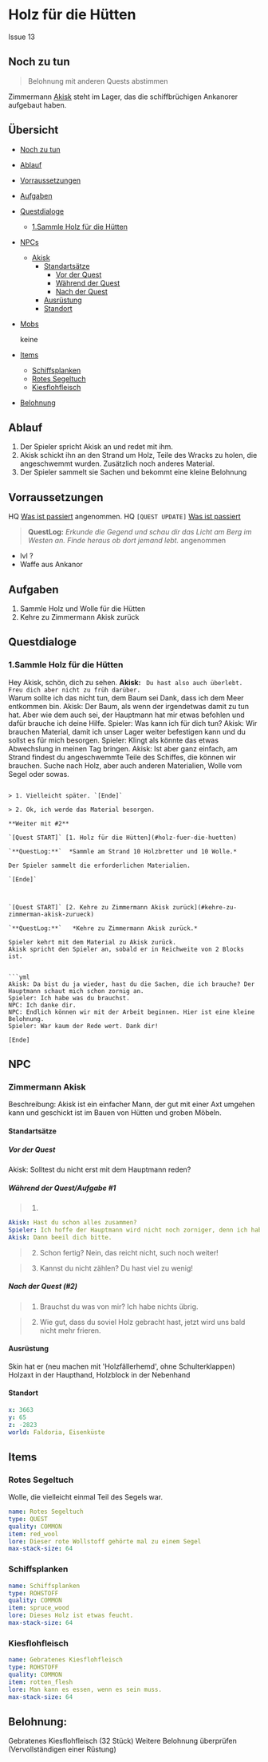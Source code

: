 # Holz für die Hütten <!-- omit in toc -->

Issue 13

## Noch zu tun


>  Belohnung mit anderen Quests abstimmen

Zimmermann [Akisk](#akisk) steht im Lager, das die schiffbrüchigen Ankanorer aufgebaut haben. 


## Übersicht <!-- omit in toc -->

- [Noch zu tun](#noch-zu-tun)
- [Ablauf](#ablauf)
- [Vorraussetzungen](#vorraussetzungen)
- [Aufgaben](#aufgaben)
- [Questdialoge](#questdialoge)
  - [1.Sammle Holz für die Hütten](#1sammle-holz-f%C3%BCr-die-h%C3%BCtten)
   
- [NPCs](#npcs)
     - [Akisk](#akisk)
         - [Standartsätze](#standartsaetze)
            - [Vor der Quest](#vor-der-quest)
            - [Während der Quest](#waehrend-der-quest)
            - [Nach der Quest](#nach-der-quest)
         - [Ausrüstung](#ausruestung)
         - [Standort](#standort)
-  [Mobs](#mobs)
   
   keine
  
-  [Items](#items)
  
     - [Schiffsplanken](#schiffsplanken)
     - [Rotes Segeltuch](#rotes-segeltuch)
     - [Kiesflohfleisch](#kiesflohfleisch)
- [Belohnung](#belohnung)

## Ablauf

1. Der Spieler spricht Akisk an und redet mit ihm.
2. Akisk schickt ihn an den Strand um Holz, Teile des Wracks zu holen, die angeschwemmt wurden. Zusätzlich noch anderes Material.
3. Der Spieler sammelt sie Sachen und bekommt eine kleine Belohnung

## Vorraussetzungen

HQ [Was ist passiert](#1.-was-ist-passiert?)  angenommen.
HQ `[QUEST UPDATE]` [Was ist passiert](#1.-was-ist-passiert?)
> **QuestLog:** *Erkunde die Gegend und schau dir das Licht am Berg im Westen an. Finde heraus ob dort jemand lebt.*  angenommen

- lvl ?
- Waffe aus Ankanor

## Aufgaben

1. Sammle Holz und Wolle für die Hütten
2. Kehre zu Zimmermann Akisk zurück


## Questdialoge

### 1.Sammle Holz für die Hütten

 Hey Akisk, schön, dich zu sehen.
**Akisk:** ` Du hast also auch überlebt. Freu dich aber nicht zu früh darüber.`  
Warum sollte ich das nicht tun, dem Baum sei Dank, dass ich dem Meer entkommen bin. 
Akisk: Der Baum, als wenn der irgendetwas damit zu tun hat. Aber wie dem auch sei, der Hauptmann hat mir etwas befohlen und dafür brauche ich deine Hilfe.
Spieler: Was kann ich für dich tun?
Akisk: Wir brauchen Material, damit ich unser Lager weiter befestigen kann und du sollst es für mich besorgen.
Spieler: Klingt als könnte das etwas Abwechslung in meinen Tag bringen.
Akisk: Ist aber ganz einfach, am Strand findest du angeschwemmte Teile des Schiffes, die können wir brauchen. Suche nach Holz, aber auch anderen Materialien, Wolle vom Segel oder sowas. 
```

> 1. Vielleicht später. `[Ende]`

> 2. Ok, ich werde das Material besorgen.

**Weiter mit #2**

`[Quest START]` [1. Holz für die Hütten](#holz-fuer-die-huetten)

`**QuestLog:**`  *Sammle am Strand 10 Holzbretter und 10 Wolle.*

Der Spieler sammelt die erforderlichen Materialien.

`[Ende]`



`[Quest START]` [2. Kehre zu Zimmermann Akisk zurück](#kehre-zu-zimmerman-akisk-zurueck)

`**QuestLog:**`   *Kehre zu Zimmermann Akisk zurück.*

Spieler kehrt mit dem Material zu Akisk zurück.
Akisk spricht den Spieler an, sobald er in Reichweite von 2 Blocks ist. 


```yml
Akisk: Da bist du ja wieder, hast du die Sachen, die ich brauche? Der Hauptmann schaut mich schon zornig an.
Spieler: Ich habe was du brauchst.
NPC: Ich danke dir. 
NPC: Endlich können wir mit der Arbeit beginnen. Hier ist eine kleine Belohnung.
Spieler: War kaum der Rede wert. Dank dir!
```
`[Ende]`


## NPC

### Zimmermann Akisk

Beschreibung: Akisk ist ein einfacher Mann, der gut mit einer Axt umgehen kann und geschickt ist im Bauen von Hütten und groben Möbeln. 

#### Standartsätze

##### Vor der Quest

Akisk: Solltest du nicht erst mit dem Hauptmann reden?

##### Während der Quest/Aufgabe #1

> 1. 
```yml
Akisk: Hast du schon alles zusammen?
Spieler: Ich hoffe der Hauptmann wird nicht noch zorniger, denn ich habe das Material noch nicht.
Akisk: Dann beeil dich bitte.
```

> 2. Schon fertig? Nein, das reicht nicht, such noch weiter!

> 3. Kannst du nicht zählen? Du hast viel zu wenig!

##### Nach der Quest (#2)

> 1. Brauchst du was von mir? Ich habe nichts übrig.
   
> 2. Wie gut, dass du soviel Holz gebracht hast, jetzt wird uns bald nicht mehr frieren. 

#### Ausrüstung

Skin hat er (neu machen mit 'Holzfällerhemd', ohne Schulterklappen)
Holzaxt in der Haupthand, Holzblock in der Nebenhand


#### Standort

```yml
x: 3663
y: 65
z: -2823
world: Faldoria, Eisenküste
``` 

## Items

### Rotes Segeltuch

Wolle, die vielleicht einmal Teil des Segels war.

```yml
name: Rotes Segeltuch
type: QUEST
quality: COMMON
item: red_wool
lore: Dieser rote Wollstoff gehörte mal zu einem Segel
max-stack-size: 64
```

### Schiffsplanken


```yml
name: Schiffsplanken
type: ROHSTOFF
quality: COMMON
item: spruce_wood
lore: Dieses Holz ist etwas feucht.
max-stack-size: 64
```

### Kiesflohfleisch

```yml
name: Gebratenes Kiesflohfleisch
type: ROHSTOFF
quality: COMMON
item: rotten_flesh   
lore: Man kann es essen, wenn es sein muss.
max-stack-size: 64
```



## Belohnung: 

Gebratenes Kiesflohfleisch (32 Stück)
Weitere Belohnung überprüfen (Vervollständigen einer Rüstung)
